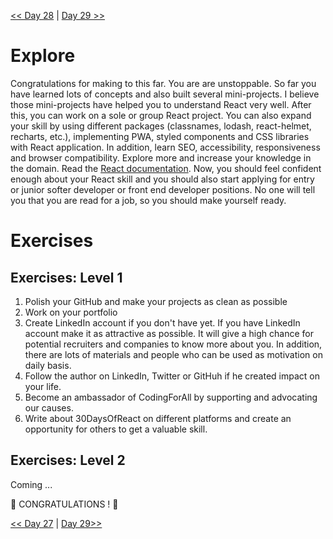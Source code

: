[<< Day 28](../27_Ref/27_ref.md) | [Day 29 >>](29_explore.md)



# Explore

Congratulations for making to this far. You are are unstoppable. So far you have learned lots of concepts and also built several mini-projects. I believe those mini-projects have helped you to understand React very well. After this, you can work on a sole or group React project. You can also expand your skill by using different packages (classnames, lodash, react-helmet, recharts, etc.), implementing PWA, styled components and CSS libraries with React application. In addition, learn SEO, accessibility, responsiveness and browser compatibility. Explore more and increase your knowledge in the domain. Read the [React documentation](https://reactjs.org/). Now, you should feel confident enough about your React skill and you should also start applying for entry or junior softer developer or front end developer positions. No one will tell you that you are read for a job, so you should make yourself ready.

# Exercises

## Exercises: Level 1

1. Polish your GitHub and make your projects as clean as possible
2. Work on your portfolio
3. Create LinkedIn account if you don't have yet. If you have LinkedIn account make it as attractive as possible. It will give a high chance for potential recruiters and companies to know more about you. In addition, there are lots of materials and people who can be used as motivation on daily basis.
4. Follow the author on LinkedIn, Twitter or GitHuh if he created impact on your life.
5. Become an ambassador of CodingForAll by supporting and advocating our causes.
6. Write about 30DaysOfReact on different platforms and create an opportunity for others to get a valuable skill.

## Exercises: Level 2

Coming ...

🎉 CONGRATULATIONS ! 🎉

[<< Day 27](../27_Ref/27_ref.md) | [Day 29>>]()
